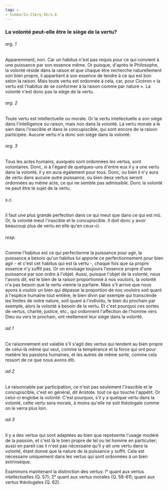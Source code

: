 ```yaml
---
tags : 
- Summa/Ia-IIæ/q.56/a.6
---
```


### La volonté peut-elle être le siège de la vertu?

###### arg. 1
Apparemment, non. Car un habitus n'est pas requis pour ce qui convient à une puissance par son essence même. Or puisque, d'après le Philosophe, la volonté réside dans la raison et que chaque être recherche naturellement son bien propre, il appartient à son essence de tendre à ce qui est bon selon la raison. Mais toute vertu est ordonnée à cela, car, pour Cicéron « la vertu est l'habitus de se conformer à la raison comme par nature ». La volonté n'est donc pas la siège de la vertu. 

###### arg. 2
Toute vertu est intellectuelle ou morale. Or la vertu intellectuelle a son siège dans l'intelligence ou raison, mais non dans la volonté. La vertu morale a le sien dans l'irascible et dans le concupiscible, qui sont encore de la raison participée. Aucune vertu n'a donc son siège dans la volonté. 

###### arg. 3
Tous les actes humains, auxquels sont ordonnées les vertus, sont volontaires. Donc, si à l'égard de quelques-uns d'entre eux il y a une vertu dans la volonté, il y en aura également pour tous. Donc, ou bien il n'y aura de vertu dans aucune autre puissance, ou bien deux vertus seront ordonnées au même acte, ce qui ne semble pas admissible. Donc la volonté ne peut être le sujet de la vertu. 

###### s.c.
il faut une plus grande perfection dans ce qui meut que dans ce qui est mû. Or, la volonté meut l'irascible et le concupiscible. Il doit donc y avoir beaucoup plus de vertu en elle qu'en ceux-ci. 

###### resp.
Comme l'habitus est ce qui perfectionne la puissance pour agir, la puissance a besoin qu'un habitus lui apporte ce perfectionnement pour bien agir - et c'est cet habitus qui est la vertu -, chaque fois que sa propre essence n'y suffit pas. Or on envisage toujours l'essence propre d'une puissance par son ordre à l'objet. Aussi, puisque l'objet de la volonté, nous l'avons dit, est le bien de la raison proportionné à nos vouloirs, la volonté n'a pas besoin que la vertu vienne la parfaire. Mais s'il arrive que nous ayons à vouloir un bien qui dépasse la proportion de nos vouloirs soit quant à l'espèce humaine tout entière, le bien divin par exemple qui transcende les limites de notre nature, soit quant à l'individu, le bien du prochain par exemple, alors la volonté a besoin de la vertu. Et c'est pourquoi ces sortes de vertus, charité, justice, etc., qui ordonnent l'affection de l'homme vers Dieu ou vers le prochain, ont réellement leur siège dans la volonté. 

###### ad 1
Ce raisonnement est valable s'il s'agit des vertus qui tendent au bien propre de celui-là même qui veut, comme la tempérance et la force qui ont pour matière les passions humaines, et les autres de même sorte, comme cela ressort de ce que nous avons diti. 

###### ad 2
Le raisonnable par participation, ce n'est pas seulement l'irascible et le concupiscible, c'est en général, dit Aristote. tout ce qui touche l'appétit. Or celui-ci englobe la volonté. C'est pourquoi, s'il y a quelque vertu dans la volonté, cette vertu sera morale, à moins qu'elle ne soit théologale comme on le verra plus loin. 

###### ad 3
Il y a des vertus qui sont adaptées au bien que représente l'usage modéré de la passion, et c'est là le bien propre de tel ou tel homme en particulier; aussi en pareil cas il n'est pas nécessaire qu'il y ait une vertu dans la volonté, étant donné que la nature de la puissance y suffit. Cela est nécessaire uniquement dans les vertus qui sont ordonnées à un bien extrinsèque. 

Examinons maintenant la distinction des vertus: l° quant aux vertus intellectuelles (Q. 57); 2° quant aux vertus morales (Q. 58-61); quant aux vertus théologales (Q. 62). 

